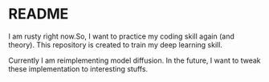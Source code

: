 # README

I am rusty right now.So, I want to practice my coding skill again (and theory).
This repository is created to train my deep learning skill.

Currently I am reimplementing model diffusion. In the future, I want to tweak these implementation to interesting stuffs.



